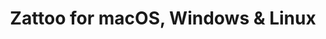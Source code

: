 ---
name: Zattoo
url: 'https://zattoo.com/login'
category: Entertainment
title: 'Zattoo for macOS, Windows & Linux'
key: zattoo

---
